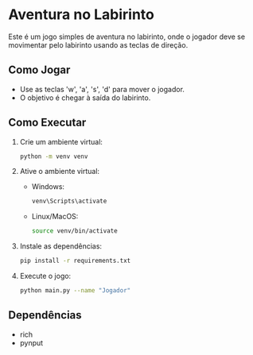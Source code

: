 # Aventura no Labirinto

Este é um jogo simples de aventura no labirinto, onde o jogador deve se movimentar pelo labirinto usando as teclas de direção.

## Como Jogar

- Use as teclas 'w', 'a', 's', 'd' para mover o jogador.
- O objetivo é chegar à saída do labirinto.

## Como Executar

1. Crie um ambiente virtual:

   ```bash
   python -m venv venv
   ```

2. Ative o ambiente virtual:

   - Windows:
     ```bash
     venv\Scripts\activate
     ```
   - Linux/MacOS:
     ```bash
     source venv/bin/activate
     ```

3. Instale as dependências:

   ```bash
   pip install -r requirements.txt
   ```

4. Execute o jogo:
   ```bash
   python main.py --name "Jogador"
   ```

## Dependências

- rich
- pynput

